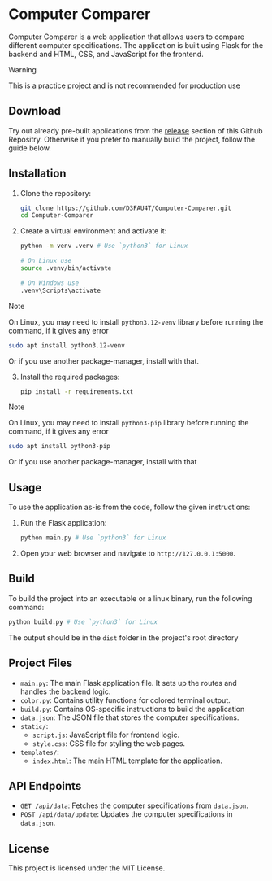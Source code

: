# Computer Comparer

Computer Comparer is a web application that allows users to compare different computer specifications. The application is built using Flask for the backend and HTML, CSS, and JavaScript for the frontend.

> [!WARNING]
> This is a practice project and is not recommended for production use

## Download

Try out already pre-built applications from the [release](https://github.com/D3FAU4T/Computer-Comparer/releases) section of this Github Repositry. Otherwise if you prefer to manually build the project, follow the guide below.

## Installation

1. Clone the repository:

    ```sh
    git clone https://github.com/D3FAU4T/Computer-Comparer.git
    cd Computer-Comparer
    ```

2. Create a virtual environment and activate it:

    ```sh
    python -m venv .venv # Use `python3` for Linux

    # On Linux use
    source .venv/bin/activate

    # On Windows use
    .venv\Scripts\activate
    ```
  
> [!NOTE]
> On Linux, you may need to install `python3.12-venv` library before running the command, if it gives any error
>
> ```sh
> sudo apt install python3.12-venv
> ```
>
> Or if you use another package-manager, install with that.

3. Install the required packages:

    ```sh
    pip install -r requirements.txt
    ```

> [!NOTE]
> On Linux, you may need to install `python3-pip` library before running the command, if it gives any error
>
> ```sh
> sudo apt install python3-pip
> ```
>
> Or if you use another package-manager, install with that

## Usage

To use the application as-is from the code, follow the given instructions:

1. Run the Flask application:

    ```sh
    python main.py # Use `python3` for Linux
    ```

2. Open your web browser and navigate to `http://127.0.0.1:5000`.

## Build

To build the project into an executable or a linux binary, run the following command:

```sh
python build.py # Use `python3` for Linux
```

The output should be in the `dist` folder in the project's root directory

## Project Files

- `main.py`: The main Flask application file. It sets up the routes and handles the backend logic.
- `color.py`: Contains utility functions for colored terminal output.
- `build.py`: Contains OS-specific instructions to build the application
- `data.json`: The JSON file that stores the computer specifications.
- `static/`:
  - `script.js`: JavaScript file for frontend logic.
  - `style.css`: CSS file for styling the web pages.
- `templates/`:
  - `index.html`: The main HTML template for the application.

## API Endpoints

- `GET /api/data`: Fetches the computer specifications from `data.json`.
- `POST /api/data/update`: Updates the computer specifications in `data.json`.

## License

This project is licensed under the MIT License.

